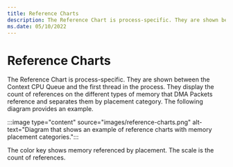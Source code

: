 ```yaml
---
title: Reference Charts
description: The Reference Chart is process-specific. They are shown between the Context CPU Queue and the first thread in the process.
ms.date: 05/10/2022
---
```


# Reference Charts

The Reference Chart is process-specific. They are shown between the Context CPU Queue and the first thread in the process. They display the count of references on the different types of memory that DMA Packets reference and separates them by placement category. The following diagram provides an example.

:::image type="content" source="images/reference-charts.png" alt-text="Diagram that shows an example of reference charts with memory placement categories.":::

The color key shows memory referenced by placement. The scale is the count of references.
